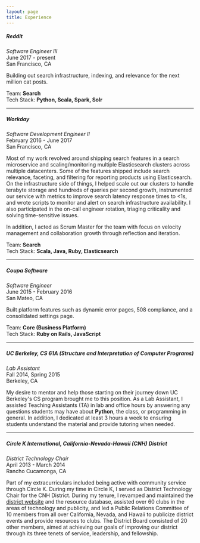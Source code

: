 ```yaml
---
layout: page
title: Experience
---
```


##### Reddit
*Software Engineer III*<br />
June 2017 - present<br />
San Francisco, CA

Building out search infrastructure, indexing, and relevance for the next million cat posts.

Team: **Search**<br />
Tech Stack: **Python, Scala, Spark, Solr**

<hr>

##### Workday
*Software Development Engineer II*<br />
February 2016 - June 2017<br />
San Francisco, CA

Most of my work revolved around shipping search features in a search microservice and scaling/monitoring multiple Elasticsearch clusters across multiple datacenters. Some of the features shipped include search relevance, faceting, and filtering for reporting products using Elasticsearch. On the infrastructure side of things, I helped scale out our clusters to handle terabyte storage and hundreds of queries per second growth, instrumented our service with metrics to improve search latency response times to <1s, and wrote scripts to monitor and alert on search infrastructure availability. I also participated in the on-call engineer rotation, triaging criticality and solving time-sensitive issues.

In addition, I acted as Scrum Master for the team with focus on velocity management and collaboration growth through reflection and iteration.

Team: **Search**<br />
Tech Stack: **Scala, Java, Ruby, Elasticsearch**

<hr>

##### Coupa Software
*Software Engineer*<br />
June 2015 - February 2016<br />
San Mateo, CA

Built platform features such as dynamic error pages, 508 compliance, and a consolidated settings page.

Team: **Core (Business Platform)**<br />
Tech Stack: **Ruby on Rails, JavaScript**

<hr>

##### UC Berkeley, CS 61A (Structure and Interpretation of Computer Programs)
*Lab Assistant*<br />
Fall 2014, Spring 2015<br />
Berkeley, CA

My desire to mentor and help those starting on their journey down UC Berkeley's CS program brought me to this position. As a Lab Assistant, I assisted Teaching Assistants (TA) in lab and office hours by answering any questions students may have about **Python**, the class, or programming in general. In addition, I dedicated at least 3 hours a week to ensuring students understand the material and provide tutoring when needed.

<hr>

##### Circle K International, California-Nevada-Hawaii (CNH) District
*District Technology Chair*<br />
April 2013 - March 2014<br />
Rancho Cucamonga, CA

Part of my extracurriculars included being active with community service through Circle K. During my time in Circle K, I served as District Technology Chair for the CNH District. During my tenure, I revamped and maintained the [district website](www.cnhcirclek.org) and the resource database, assisted over 60 clubs in the areas of technology and publicity, and led a Public Relations Committee of 10 members from all over California, Nevada, and Hawaii to publicize district events and provide resources to clubs. The District Board consisted of 20 other members, aimed at achieving our goals of improving our district through its three tenets of service, leadership, and fellowship.
